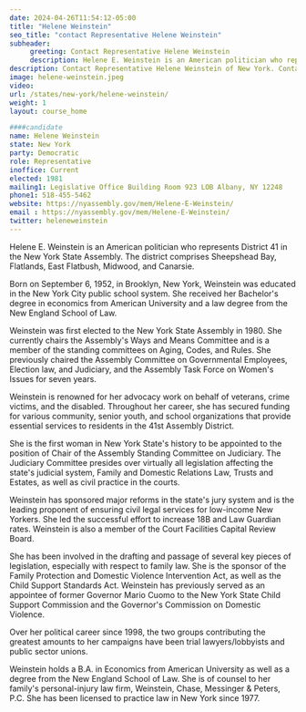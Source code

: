 ```yaml
---
date: 2024-04-26T11:54:12-05:00
title: "Helene Weinstein"
seo_title: "contact Representative Helene Weinstein"
subheader:
     greeting: Contact Representative Helene Weinstein
     description: Helene E. Weinstein is an American politician who represents District 41 in the New York State Assembly. The district comprises Sheepshead Bay, Flatlands, East Flatbush, Midwood, and Canarsie.
description: Contact Representative Helene Weinstein of New York. Contact information for Helene Weinstein includes email address, phone number, and mailing address.
image: helene-weinstein.jpeg
video:
url: /states/new-york/helene-weinstein/
weight: 1
layout: course_home

####candidate
name: Helene Weinstein
state: New York
party: Democratic
role: Representative
inoffice: Current
elected: 1981
mailing1: Legislative Office Building Room 923 LOB Albany, NY 12248
phone1: 518-455-5462
website: https://nyassembly.gov/mem/Helene-E-Weinstein/
email : https://nyassembly.gov/mem/Helene-E-Weinstein/
twitter: heleneweinstein
---
```

Helene E. Weinstein is an American politician who represents District 41 in the New York State Assembly. The district comprises Sheepshead Bay, Flatlands, East Flatbush, Midwood, and Canarsie.

Born on September 6, 1952, in Brooklyn, New York, Weinstein was educated in the New York City public school system. She received her Bachelor's degree in economics from American University and a law degree from the New England School of Law.

Weinstein was first elected to the New York State Assembly in 1980. She currently chairs the Assembly's Ways and Means Committee and is a member of the standing committees on Aging, Codes, and Rules. She previously chaired the Assembly Committee on Governmental Employees, Election law, and Judiciary, and the Assembly Task Force on Women's Issues for seven years.

Weinstein is renowned for her advocacy work on behalf of veterans, crime victims, and the disabled. Throughout her career, she has secured funding for various community, senior youth, and school organizations that provide essential services to residents in the 41st Assembly District.

She is the first woman in New York State's history to be appointed to the position of Chair of the Assembly Standing Committee on Judiciary. The Judiciary Committee presides over virtually all legislation affecting the state's judicial system, Family and Domestic Relations Law, Trusts and Estates, as well as civil practice in the courts.

Weinstein has sponsored major reforms in the state's jury system and is the leading proponent of ensuring civil legal services for low-income New Yorkers. She led the successful effort to increase 18B and Law Guardian rates. Weinstein is also a member of the Court Facilities Capital Review Board.

She has been involved in the drafting and passage of several key pieces of legislation, especially with respect to family law. She is the sponsor of the Family Protection and Domestic Violence Intervention Act, as well as the Child Support Standards Act. Weinstein has previously served as an appointee of former Governor Mario Cuomo to the New York State Child Support Commission and the Governor's Commission on Domestic Violence.

Over her political career since 1998, the two groups contributing the greatest amounts to her campaigns have been trial lawyers/lobbyists and public sector unions.

Weinstein holds a B.A. in Economics from American University as well as a degree from the New England School of Law. She is of counsel to her family's personal-injury law firm, Weinstein, Chase, Messinger & Peters, P.C. She has been licensed to practice law in New York since 1977.
